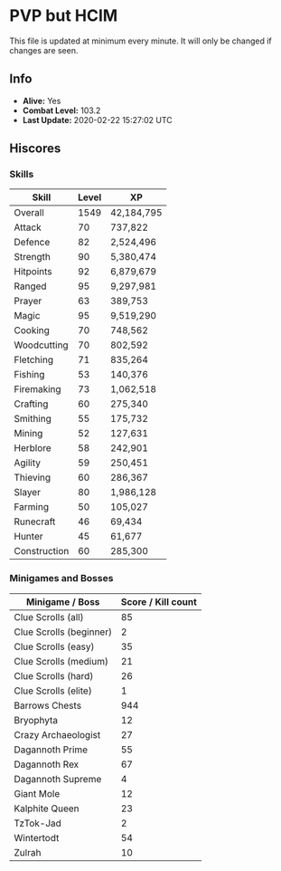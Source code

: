 # PVP but HCIM

This file is updated at minimum every minute. It will only be changed if changes are seen.

## Info

 - **Alive:** Yes
 - **Combat Level:** 103.2
 - **Last Update:** 2020-02-22 15:27:02 UTC

## Hiscores

### Skills

| Skill | Level | XP |
|--|--|--|
| Overall | 1549 | 42,184,795 |
| Attack | 70 | 737,822 |
| Defence | 82 | 2,524,496 |
| Strength | 90 | 5,380,474 |
| Hitpoints | 92 | 6,879,679 |
| Ranged | 95 | 9,297,981 |
| Prayer | 63 | 389,753 |
| Magic | 95 | 9,519,290 |
| Cooking | 70 | 748,562 |
| Woodcutting | 70 | 802,592 |
| Fletching | 71 | 835,264 |
| Fishing | 53 | 140,376 |
| Firemaking | 73 | 1,062,518 |
| Crafting | 60 | 275,340 |
| Smithing | 55 | 175,732 |
| Mining | 52 | 127,631 |
| Herblore | 58 | 242,901 |
| Agility | 59 | 250,451 |
| Thieving | 60 | 286,367 |
| Slayer | 80 | 1,986,128 |
| Farming | 50 | 105,027 |
| Runecraft | 46 | 69,434 |
| Hunter | 45 | 61,677 |
| Construction | 60 | 285,300 |

### Minigames and Bosses

| Minigame / Boss | Score / Kill count |
|--|--|
| Clue Scrolls (all) | 85 |
| Clue Scrolls (beginner) | 2 |
| Clue Scrolls (easy) | 35 |
| Clue Scrolls (medium) | 21 |
| Clue Scrolls (hard) | 26 |
| Clue Scrolls (elite) | 1 |
| Barrows Chests | 944 |
| Bryophyta | 12 |
| Crazy Archaeologist | 27 |
| Dagannoth Prime | 55 |
| Dagannoth Rex | 67 |
| Dagannoth Supreme | 4 |
| Giant Mole | 12 |
| Kalphite Queen | 23 |
| TzTok-Jad | 2 |
| Wintertodt | 54 |
| Zulrah | 10 |
